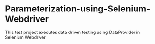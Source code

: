 # Parameterization-using-Selenium-Webdriver
This test project executes data driven testing using DataProvider in Selenium Webdriver
